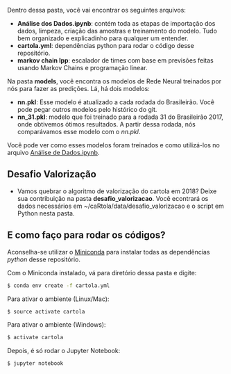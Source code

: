 Dentro dessa pasta, você vai encontrar os seguintes arquivos:

- **Análise dos Dados.ipynb**: contém toda as etapas de importação dos dados, limpeza, criação das amostras e treinamento do modelo. Tudo bem organizado e explicadinho para qualquer um entender.
- **cartola.yml**: dependências python para rodar o código desse repositório.
- **markov chain lpp**: escalador de times com base em previsões feitas usando Markov Chains e programação linear.

Na pasta __models__, você encontra os modelos de Rede Neural treinados por nós para fazer as predições. Lá, há dois modelos:

- **nn.pkl**: Esse modelo é atualizado a cada rodada do Brasileirão. Você pode pegar outros modelos pelo histórico do git.
- **nn_31.pkl**: modelo que foi treinado para a rodada 31 do Brasileirão 2017, onde obtivemos ótimos resultados. A partir dessa rodada, nós comparávamos esse modelo com o _nn.pkl_.

Você pode ver como esses modelos foram treinados e como utilizá-los no arquivo [Análise de Dados.ipynb](src/python/Análise%20dos%20Dados.ipynb).

## Desafio Valorização
- Vamos quebrar o algoritmo de valorização do cartola em 2018? Deixe sua contribuição na pasta __desafio_valorizacao__. Você econtrará os dados necessários em ~/caRtola/data/desafio_valorizacao e o script em Python nesta pasta.

## E como faço para rodar os códigos?

Aconselha-se utilizar o [Miniconda](https://conda.io/miniconda.html) para instalar todas as dependências _python_ desse repositório.

Com o Miniconda instalado, vá para diretório dessa pasta e digite:
```sh
$ conda env create -f cartola.yml
```

Para ativar o ambiente (Linux/Mac):
```sh
$ source activate cartola
```
Para ativar o ambiente (Windows):
```sh
$ activate cartola
```
Depois, é só rodar o Jupyter Notebook:
```sh
$ jupyter notebook
```
